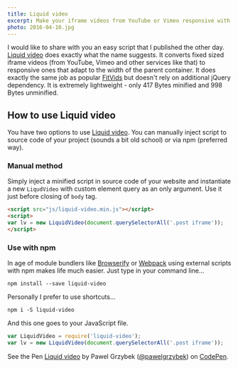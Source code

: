 ```yaml
---
title: Liquid video
excerpt: Make your iframe videos from YouTube or Vimeo responsive with ease with simple script that I published recently - Liquid video.
photo: 2016-04-10.jpg
---
```


I would like to share with you an easy script that I published the other day. [Liquid video](https://github.com/pawelgrzybek/liquid-video) does exactly what the name suggests. It converts fixed sized iframe videos (from YouTube, Vimeo and other services like that) to responsive ones that adapt to the width of the parent container. It does exactly the same job as popular [FitVids](http://fitvidsjs.com/) but doesn't rely on additional jQuery dependency. It is extremely lightweight - only 417 Bytes minified and 998 Bytes unminified.

## How to use Liquid video

You have two options to use [Liquid video](https://github.com/pawelgrzybek/liquid-video). You can manually inject script to source code of your project (sounds a bit old school) or via npm (preferred way).

### Manual method

Simply inject a minified script in source code of your website and instantiate a new `LiqudVideo` with custom element query as an only argument. Use it just before closing of `body` tag.

```html
<script src="js/liquid-video.min.js"></script>
<script>
var lv = new LiquidVideo(document.querySelectorAll('.post iframe'));
</script>
```

### Use with npm

In age of module bundlers like [Browserify](http://browserify.org/) or [Webpack](https://webpack.github.io/) using external scripts with npm makes life much easier. Just type in your command line...

```
npm install --save liquid-video
```

Personally I prefer to use shortcuts...

```
npm i -S liquid-video
```

And this one goes to your JavaScript file.

```js
var LiquidVideo = require('liquid-video');
var lv = new LiquidVideo(document.querySelectorAll('.post iframe'));
```

<p data-height="429" data-theme-id="14885" data-slug-hash="vGxqaq" data-default-tab="result" data-user="pawelgrzybek" class="codepen">See the Pen <a href="http://codepen.io/pawelgrzybek/pen/vGxqaq/">Liquid video</a> by Pawel Grzybek (<a href="http://codepen.io/pawelgrzybek">@pawelgrzybek</a>) on <a href="http://codepen.io">CodePen</a>.</p>
<script async src="//assets.codepen.io/assets/embed/ei.js"></script>

